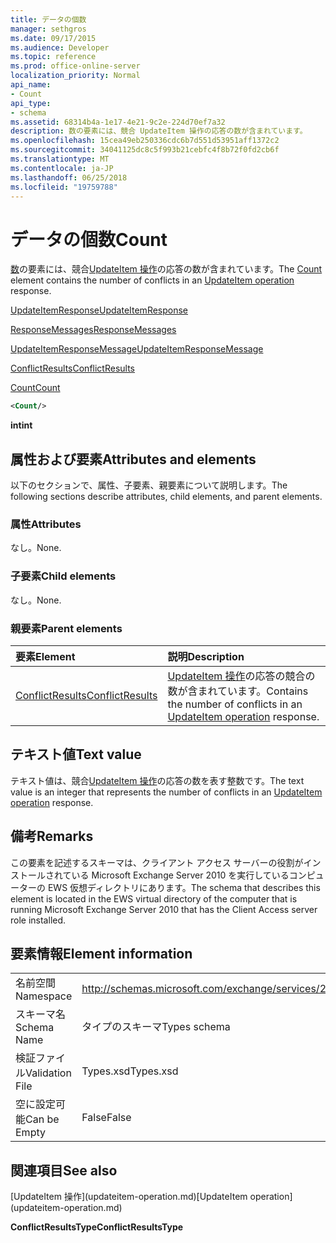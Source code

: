```yaml
---
title: データの個数
manager: sethgros
ms.date: 09/17/2015
ms.audience: Developer
ms.topic: reference
ms.prod: office-online-server
localization_priority: Normal
api_name:
- Count
api_type:
- schema
ms.assetid: 68314b4a-1e17-4e21-9c2e-224d70ef7a32
description: 数の要素には、競合 UpdateItem 操作の応答の数が含まれています。
ms.openlocfilehash: 15cea49eb250336cdc6b7d551d53951aff1372c2
ms.sourcegitcommit: 34041125dc8c5f993b21cebfc4f8b72f0fd2cb6f
ms.translationtype: MT
ms.contentlocale: ja-JP
ms.lasthandoff: 06/25/2018
ms.locfileid: "19759788"
---
```

# <a name="count"></a><span data-ttu-id="e60d9-103">データの個数</span><span class="sxs-lookup"><span data-stu-id="e60d9-103">Count</span></span>

<span data-ttu-id="e60d9-104">[数](count.md)の要素には、競合[UpdateItem 操作](updateitem-operation.md)の応答の数が含まれています。</span><span class="sxs-lookup"><span data-stu-id="e60d9-104">The [Count](count.md) element contains the number of conflicts in an [UpdateItem operation](updateitem-operation.md) response.</span></span> 
  
[<span data-ttu-id="e60d9-105">UpdateItemResponse</span><span class="sxs-lookup"><span data-stu-id="e60d9-105">UpdateItemResponse</span></span>](updateitemresponse.md)
  
[<span data-ttu-id="e60d9-106">ResponseMessages</span><span class="sxs-lookup"><span data-stu-id="e60d9-106">ResponseMessages</span></span>](responsemessages.md)
  
[<span data-ttu-id="e60d9-107">UpdateItemResponseMessage</span><span class="sxs-lookup"><span data-stu-id="e60d9-107">UpdateItemResponseMessage</span></span>](updateitemresponsemessage.md)
  
[<span data-ttu-id="e60d9-108">ConflictResults</span><span class="sxs-lookup"><span data-stu-id="e60d9-108">ConflictResults</span></span>](conflictresults.md)
  
[<span data-ttu-id="e60d9-109">Count</span><span class="sxs-lookup"><span data-stu-id="e60d9-109">Count</span></span>](count.md)
  
```xml
<Count/>
```

 <span data-ttu-id="e60d9-110">**int**</span><span class="sxs-lookup"><span data-stu-id="e60d9-110">**int**</span></span>
## <a name="attributes-and-elements"></a><span data-ttu-id="e60d9-111">属性および要素</span><span class="sxs-lookup"><span data-stu-id="e60d9-111">Attributes and elements</span></span>

<span data-ttu-id="e60d9-112">以下のセクションで、属性、子要素、親要素について説明します。</span><span class="sxs-lookup"><span data-stu-id="e60d9-112">The following sections describe attributes, child elements, and parent elements.</span></span>
  
### <a name="attributes"></a><span data-ttu-id="e60d9-113">属性</span><span class="sxs-lookup"><span data-stu-id="e60d9-113">Attributes</span></span>

<span data-ttu-id="e60d9-114">なし。</span><span class="sxs-lookup"><span data-stu-id="e60d9-114">None.</span></span>
  
### <a name="child-elements"></a><span data-ttu-id="e60d9-115">子要素</span><span class="sxs-lookup"><span data-stu-id="e60d9-115">Child elements</span></span>

<span data-ttu-id="e60d9-116">なし。</span><span class="sxs-lookup"><span data-stu-id="e60d9-116">None.</span></span>
  
### <a name="parent-elements"></a><span data-ttu-id="e60d9-117">親要素</span><span class="sxs-lookup"><span data-stu-id="e60d9-117">Parent elements</span></span>

|<span data-ttu-id="e60d9-118">**要素**</span><span class="sxs-lookup"><span data-stu-id="e60d9-118">**Element**</span></span>|<span data-ttu-id="e60d9-119">**説明**</span><span class="sxs-lookup"><span data-stu-id="e60d9-119">**Description**</span></span>|
|:-----|:-----|
|[<span data-ttu-id="e60d9-120">ConflictResults</span><span class="sxs-lookup"><span data-stu-id="e60d9-120">ConflictResults</span></span>](conflictresults.md) <br/> |<span data-ttu-id="e60d9-121">[UpdateItem 操作](updateitem-operation.md)の応答の競合の数が含まれています。</span><span class="sxs-lookup"><span data-stu-id="e60d9-121">Contains the number of conflicts in an [UpdateItem operation](updateitem-operation.md) response.</span></span>  <br/> |
   
## <a name="text-value"></a><span data-ttu-id="e60d9-122">テキスト値</span><span class="sxs-lookup"><span data-stu-id="e60d9-122">Text value</span></span>

<span data-ttu-id="e60d9-123">テキスト値は、競合[UpdateItem 操作](updateitem-operation.md)の応答の数を表す整数です。</span><span class="sxs-lookup"><span data-stu-id="e60d9-123">The text value is an integer that represents the number of conflicts in an [UpdateItem operation](updateitem-operation.md) response.</span></span> 
  
## <a name="remarks"></a><span data-ttu-id="e60d9-124">備考</span><span class="sxs-lookup"><span data-stu-id="e60d9-124">Remarks</span></span>

<span data-ttu-id="e60d9-125">この要素を記述するスキーマは、クライアント アクセス サーバーの役割がインストールされている Microsoft Exchange Server 2010 を実行しているコンピューターの EWS 仮想ディレクトリにあります。</span><span class="sxs-lookup"><span data-stu-id="e60d9-125">The schema that describes this element is located in the EWS virtual directory of the computer that is running Microsoft Exchange Server 2010 that has the Client Access server role installed.</span></span>
  
## <a name="element-information"></a><span data-ttu-id="e60d9-126">要素情報</span><span class="sxs-lookup"><span data-stu-id="e60d9-126">Element information</span></span>

|||
|:-----|:-----|
|<span data-ttu-id="e60d9-127">名前空間</span><span class="sxs-lookup"><span data-stu-id="e60d9-127">Namespace</span></span>  <br/> |http://schemas.microsoft.com/exchange/services/2006/types  <br/> |
|<span data-ttu-id="e60d9-128">スキーマ名</span><span class="sxs-lookup"><span data-stu-id="e60d9-128">Schema Name</span></span>  <br/> |<span data-ttu-id="e60d9-129">タイプのスキーマ</span><span class="sxs-lookup"><span data-stu-id="e60d9-129">Types schema</span></span>  <br/> |
|<span data-ttu-id="e60d9-130">検証ファイル</span><span class="sxs-lookup"><span data-stu-id="e60d9-130">Validation File</span></span>  <br/> |<span data-ttu-id="e60d9-131">Types.xsd</span><span class="sxs-lookup"><span data-stu-id="e60d9-131">Types.xsd</span></span>  <br/> |
|<span data-ttu-id="e60d9-132">空に設定可能</span><span class="sxs-lookup"><span data-stu-id="e60d9-132">Can be Empty</span></span>  <br/> |<span data-ttu-id="e60d9-133">False</span><span class="sxs-lookup"><span data-stu-id="e60d9-133">False</span></span>  <br/> |
   
## <a name="see-also"></a><span data-ttu-id="e60d9-134">関連項目</span><span class="sxs-lookup"><span data-stu-id="e60d9-134">See also</span></span>



<span data-ttu-id="e60d9-135">
  [UpdateItem 操作](updateitem-operation.md)</span><span class="sxs-lookup"><span data-stu-id="e60d9-135">[UpdateItem operation](updateitem-operation.md)</span></span>
  
 <span data-ttu-id="e60d9-136">**ConflictResultsType**</span><span class="sxs-lookup"><span data-stu-id="e60d9-136">**ConflictResultsType**</span></span>

